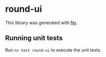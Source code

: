 # round-ui

This library was generated with [Nx](https://nx.dev).

## Running unit tests

Run `nx test round-ui` to execute the unit tests.
